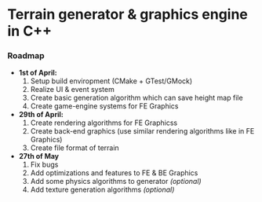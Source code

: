 # Terrain generator & graphics engine in C++

### Roadmap

- **1st of April:**
    1. Setup build enviropment (CMake + GTest/GMock)
    1. Realize UI & event system
    1. Create basic generation algorithm which can save height map file
    1. Create game-engine systems for FE Graphics
- **29th of April:**
    1. Create rendering algorithms for FE Graphicss
    1. Create back-end graphics (use similar rendering algorithms like in FE Graphics)
    1. Create file format of terrain
- **27th of May**
    1. Fix bugs
    1. Add optimizations and features to FE & BE Graphics
    1. Add some physics algorithms to generator *(optional)*
    1. Add texture generation algorithms *(optional)*
